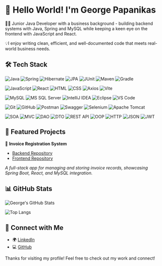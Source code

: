 # 👋 Hello World! I'm George Papanikas
👨‍💻 Junior Java Developer with a business background - building backend systems with Java, Spring and MySQL while keeping a keen eye on the frontend with JavaScript and React.

💡I enjoy writing clean, efficient, and well-documented code that meets real-world business needs.

## 🛠 Tech Stack

<!-- Backend -->
![Java](https://img.shields.io/badge/Java-007396?style=for-the-badge&logo=java&logoColor=white)
![Spring](https://img.shields.io/badge/Spring-6DB33F?style=for-the-badge&logo=spring&logoColor=white)
![Hibernate](https://img.shields.io/badge/Hibernate-59666C?style=for-the-badge&logo=hibernate&logoColor=white)
![JPA](https://img.shields.io/badge/JPA-6DB33F?style=for-the-badge&logo=spring&logoColor=white)
![JUnit](https://img.shields.io/badge/JUnit-25A162?style=for-the-badge&logo=java&logoColor=white)
![Maven](https://img.shields.io/badge/Maven-C71A36?style=for-the-badge&logo=apachemaven&logoColor=white)
![Gradle](https://img.shields.io/badge/Gradle-02303A?style=for-the-badge&logo=gradle&logoColor=white)

<!-- Frontend -->
![JavaScript](https://img.shields.io/badge/JavaScript-F7DF1E?style=for-the-badge&logo=javascript&logoColor=black)
![React](https://img.shields.io/badge/React-20232A?style=for-the-badge&logo=react&logoColor=61DAFB)
![HTML](https://img.shields.io/badge/HTML-E34F26?style=for-the-badge&logo=html5&logoColor=white)
![CSS](https://img.shields.io/badge/CSS-1572B6?style=for-the-badge&logo=css3&logoColor=white)
![Axios](https://img.shields.io/badge/Axios-5A29E4?style=for-the-badge&logo=axios&logoColor=white)
![Vite](https://img.shields.io/badge/Vite-646CFF?style=for-the-badge&logo=vite&logoColor=white)

<!-- Databases & IDEs -->
![MySQL](https://img.shields.io/badge/MySQL-4479A1?style=for-the-badge&logo=mysql&logoColor=white)
![MS SQL Server](https://img.shields.io/badge/SQL%20Server-CC2927?style=for-the-badge&logo=microsoft-sql-server&logoColor=white)
![IntelliJ IDEA](https://img.shields.io/badge/IntelliJ-000000?style=for-the-badge&logo=intellij-idea&logoColor=white)
![Eclipse](https://img.shields.io/badge/Eclipse-2C2255?style=for-the-badge&logo=eclipse&logoColor=white)
![VS Code](https://img.shields.io/badge/VS%20Code-007ACC?style=for-the-badge&logo=visual-studio-code&logoColor=white)

<!-- Tools -->
![Git](https://img.shields.io/badge/Git-F05032?style=for-the-badge&logo=git&logoColor=white)
![GitHub](https://img.shields.io/badge/GitHub-181717?style=for-the-badge&logo=github&logoColor=white)
![Postman](https://img.shields.io/badge/Postman-FF6C37?style=for-the-badge&logo=postman&logoColor=white)
![Swagger](https://img.shields.io/badge/Swagger-85EA2D?style=for-the-badge&logo=swagger&logoColor=black)
![Selenium](https://img.shields.io/badge/Selenium-43B02A?style=for-the-badge&logo=selenium&logoColor=white)
![Apache Tomcat](https://img.shields.io/badge/Tomcat-F8DC75?style=for-the-badge&logo=apachetomcat&logoColor=black)

<!-- Architecture & Patterns | Concepts & Protocols -->
![SOA](https://img.shields.io/badge/SOA-6DB33F?style=for-the-badge)
![MVC](https://img.shields.io/badge/MVC-007ACC?style=for-the-badge)
![DAO](https://img.shields.io/badge/DAO-000000?style=for-the-badge)
![DTO](https://img.shields.io/badge/DTO-FF9900?style=for-the-badge)
![REST API](https://img.shields.io/badge/REST_API-02569B?style=for-the-badge)
![OOP](https://img.shields.io/badge/OOP-6DB33F?style=for-the-badge)
![HTTP](https://img.shields.io/badge/HTTP-005C84?style=for-the-badge)
![JSON](https://img.shields.io/badge/JSON-292929?style=for-the-badge&logo=json&logoColor=white)
![JWT](https://img.shields.io/badge/JWT-000000?style=for-the-badge&logo=JSON%20web%20tokens&logoColor=white)

## 📂 Featured Projects
🔹 **Invoice Registration System**
- [Backend Repository](https://github.com/george-papanikas/invoice-registration-system-backend)
- [Frontend Repository](https://github.com/george-papanikas/invoice-registration-system-frontend)

*A full-stack app for managing and storing invoice records, showcasing Spring Boot, React, and MySQL integration.*

## 📊 GitHub Stats
![George's GitHub Stats](https://github-readme-stats.vercel.app/api?username=george-papanikas&show_icons=true&theme=transparent)

![Top Langs](https://github-readme-stats.vercel.app/api/top-langs/?username=george-papanikas&layout=compact&theme=transparent)

## 🔗 Connect with Me
- 🌍 [LinkedIn](https://www.linkedin.com/in/georgepapanikas)
- 💻 [GitHub](https://github.com/george-papanikas)

Thanks for visiting my profile! Feel free to check out my work and connect!
